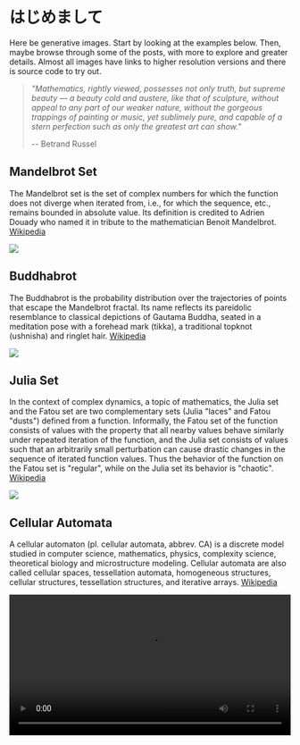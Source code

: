 # はじめまして

Here be generative images. Start by looking at the examples below. Then, maybe browse through some of the posts, with more to explore and greater details. Almost all images have links to higher resolution versions and there is source code to try out.

> *"Mathematics, rightly viewed, possesses not only truth, but supreme beauty — a beauty cold and austere, like that of sculpture, without appeal to any part of our weaker nature, without the gorgeous trappings of painting or music, yet sublimely pure, and capable of a stern perfection such as only the greatest art can show."*
>
> -- Betrand Russel

## Mandelbrot Set

The Mandelbrot set is the set of complex numbers for which the function does not diverge when iterated from, i.e., for which the sequence, etc., remains bounded in absolute value. Its definition is credited to Adrien Douady who named it in tribute to the mathematician Benoit Mandelbrot. [Wikipedia](https://en.wikipedia.org/wiki/Mandelbrot_set)

<a href="/brotfoo/img/numba-plot-jet.png">
    <img src="/brotfoo/img/tm/numba-plot-jet.png" />
</a>

## Buddhabrot

The Buddhabrot is the probability distribution over the trajectories of points that escape the Mandelbrot fractal. Its name reflects its pareidolic resemblance to classical depictions of Gautama Buddha, seated in a meditation pose with a forehead mark (tikka), a traditional topknot (ushnisha) and ringlet hair. [Wikipedia](https://en.wikipedia.org/wiki/Buddhabrot)

<a href="/brotfoo/img/bb-twilight_r.png">
    <img src="/brotfoo/img/tm/bb-twilight_r.png" />
</a>

## Julia Set

In the context of complex dynamics, a topic of mathematics, the Julia set and the Fatou set are two complementary sets (Julia "laces" and Fatou "dusts") defined from a function. Informally, the Fatou set of the function consists of values with the property that all nearby values behave similarly under repeated iteration of the function, and the Julia set consists of values such that an arbitrarily small perturbation can cause drastic changes in the sequence of iterated function values. Thus the behavior of the function on the Fatou set is "regular", while on the Julia set its behavior is "chaotic". [Wikipedia](https://en.wikipedia.org/wiki/Buddhabrot)

<a href="/brotfoo/img/julia-Spectral_r1.png">
    <img src="/brotfoo/img/tm/julia-Spectral_r1.png" />
</a>

## Cellular Automata

A cellular automaton (pl. cellular automata, abbrev. CA) is a discrete model studied in computer science, mathematics, physics, complexity science, theoretical biology and microstructure modeling. Cellular automata are also called cellular spaces, tessellation automata, homogeneous structures, cellular structures, tessellation structures, and iterative arrays.
[Wikipedia](https://en.wikipedia.org/wiki/Cellular_automaton)

<video controls autoplay width="100%" controls>
  <source src="/brotfoo/img/cellular.mp4" type="video/mp4">
</video>
